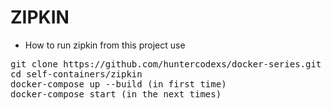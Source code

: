# ZIPKIN

- How to run zipkin from this project use

<pre>
git clone https://github.com/huntercodexs/docker-series.git .
cd self-containers/zipkin
docker-compose up --build (in first time)
docker-compose start (in the next times)
</pre>
